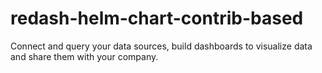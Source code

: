# redash-helm-chart-contrib-based
Connect and query your data sources, build dashboards to visualize data and share them with your company.
